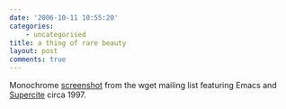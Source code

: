 ```yaml
---
date: '2006-10-11 10:55:20'
categories:
    - uncategorised
title: a thing of rare beauty
layout: post
comments: true
---
```


Monochrome
[screenshot](http://marc.theaimsgroup.com/?l=wget&m=100203537025132&w=2)
from the wget mailing list featuring Emacs and
[Supercite](http://www.xemacs.org/Documentation/packages/html/supercite.html)
circa 1997.
